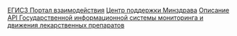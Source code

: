 [ЕГИСЗ Портал взаимодействия](https://portal.egisz.rosminzdrav.ru/materials)
[Центр поддержки Минздрава](https://support.egisz.rosminzdrav.ru/index.php?/Knowledge/List/Index/30)
[Описание API Государственной информационной системы
мониторинга и движения лекарственных препаратов](https://xn--80ajghhoc2aj1c8b.xn--p1ai/upload/API_%D0%9C%D0%94%D0%9B%D0%9F_ru.pdf)
